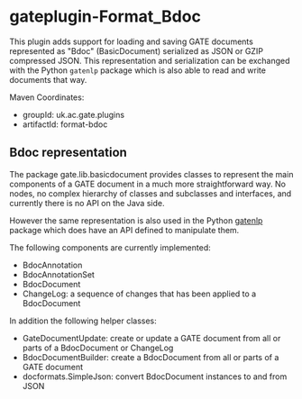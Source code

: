 # gateplugin-Format_Bdoc

This plugin adds support for loading and saving GATE documents represented as "Bdoc" (BasicDocument)
serialized as JSON or GZIP compressed JSON. This representation and serialization can be exchanged
with the Python `gatenlp` package which is also able to read and write documents that way.


Maven Coordinates:
* groupId: uk.ac.gate.plugins
* artifactId: format-bdoc

## Bdoc representation

The package gate.lib.basicdocument provides classes to represent the main 
components of a GATE document in a much more straightforward way. No nodes,
no complex hierarchy of classes and subclasses and interfaces, and currently
there is no API on the Java side.

However the same representation is also used in the Python [gatenlp](https://gatenlp.github.io/python-gatenlp/) package which does have an API defined to manipulate them. 

The following components are currently implemented:
* BdocAnnotation 
* BdocAnnotationSet
* BdocDocument
* ChangeLog: a sequence of changes that has been applied to a BdocDocument

In addition the following helper classes:
* GateDocumentUpdate: create or update a GATE document from all or parts of
  a BdocDocument or ChangeLog
* BdocDocumentBuilder: create a BdocDocument from all or parts of a 
  GATE document
* docformats.SimpleJson: convert BdocDocument instances to and from JSON

